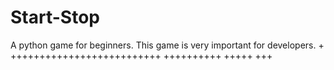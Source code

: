 # Start-Stop
A python game for beginners. This game is very important for developers.
+
++++++++++++++++++++++++++
++++++++++
+++++
+++
